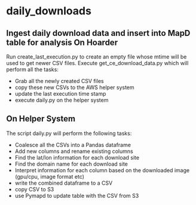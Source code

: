 # daily_downloads
Ingest daily download data and insert into MapD table for analysis
On Hoarder
------------
Run create_last_execution.py to create an empty file whose mtime will be used to get newer CSV files.
Execute get_ce_download_data.py which will perform all the tasks:
  - Grab all the newly created CSV files
  - copy these new CSVs to the AWS helper system
  - update the last execution time stamp
  - execute daily.py on the helper system
  
On Helper System
----------------
The script daily.py will perform the following tasks:
  - Coalesce all the CSVs into a Pandas dataframe
  - Add new columns and rename existing columns
  - Find the lat/lon information for each download site 
  - Find the domain name for each download site
  - Interpret information for each column based on the downloaded image (gpu/cpu, image format etc)
  - write the combined dataframe to a CSV
  - copy CSV to S3
  - use Pymapd to update table with the CSV from S3
 
